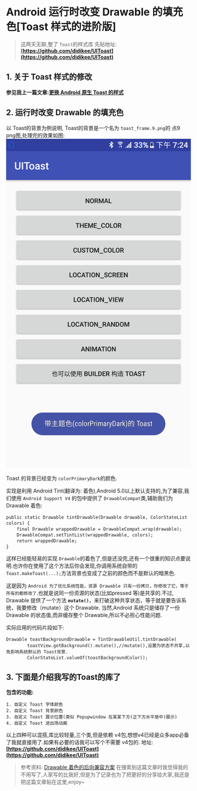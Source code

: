 # Android 运行时改变 Drawable 的填充色[Toast 样式的进阶版]

> 这两天无聊,整了 `Toast`的样式库
> 先贴地址: **[https://github.com/didikee/UIToast](https://github.com/didikee/UIToast)**

## 1. 关于 Toast 样式的修改
**参见我上一篇文章:[更换 Android 原生 Toast 的样式](http://www.jianshu.com/p/ca8d7dd6172e)**

## 2. 运行时改变 Drawable 的填充色
以 Toast的背景为例说明, Toast的背景是一个名为 `toast_frame.9.png`的 点9 png图,处理完的效果如图:
![uitoast-themecolor.png](pic/uitoast-themecolor.png)

Toast 的背景已经变为 `colorPrimaryDark`的颜色.

实现是利用 Android Tint(翻译为: 着色),Android 5.0以上默认支持的,为了兼容,我们使用 `Android Support V4` 的包中提供了 `DrawableCompat`类,辅助我们为 Drawable 着色:

```
public static Drawable tintDrawable(Drawable drawable, ColorStateList colors) {  
    final Drawable wrappedDrawable = DrawableCompat.wrap(drawable);
    DrawableCompat.setTintList(wrappedDrawable, colors);
    return wrappedDrawable;
}
```

这样已经能轻易的实现 `Drawable`的着色了,但是还没完,还有一个很重的知识点要说明.也许你在使用了这个方法后你会发现,你调用系统自带的 `Toast.makeToast(...);`方法背景也变成了之前的颜色而不是默认的暗黑色.

这是因为 `Android 为了优化系统性能，资源 Drawable 只有一份拷贝，你修改了它，等于所有的都修改了`.也就是说同一份资源的状态(比如pressed 等)是共享的.不过, Drawable 提供了一个方法 **`mutate()`**，来打破这种共享状态，等于就是要告诉系统，我要修改（mutate）这个 Drawable.
当然,Android 系统只是储存了一份 Drawable 的状态值,而非缓存整个 Drawable,所以不必担心性能问题.

实际应用的代码片段如下:
```
Drawable toastBackgroundDrawable = TintDrawableUtil.tintDrawable(
		toastView.getBackground().mutate(),//mutate(),设置为状态不共享,以免影响系统默认的 Toast背景.
		ColorStateList.valueOf(toastBackgroundColor));
```

## 3. 下面是介绍我写的Toast的库了
**包含的功能:**
```
1. 自定义 Toast 字体颜色
2. 自定义 Toast 背景颜色
3. 自定义 Toast 展示位置(类似 Popupwindow 在某某下方(正下方水平居中)展示)
4. 自定义 Toast 进出场动画
```

以上四种可以混搭,库比较轻量,三个类,但是依赖 v4包,想想v4已经是众多app必备了我就直接用了.如果有必要的话我可以写个不需要 v4包的.
地址: **[https://github.com/didikee/UIToast](https://github.com/didikee/UIToast)**

> 参考资料: [Drawable 着色的后向兼容方案](http://www.race604.com/tint-drawable/)
> 在搜索到这篇文章时我觉得我的不用写了,人家写的比我好,但是为了记录也为了把更好的分享给大家,我还是把这篇文章贴在这里,enjoy~

